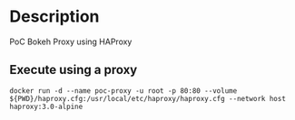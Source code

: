 # Description
PoC Bokeh Proxy using HAProxy

## Execute using a proxy
```
docker run -d --name poc-proxy -u root -p 80:80 --volume ${PWD}/haproxy.cfg:/usr/local/etc/haproxy/haproxy.cfg --network host haproxy:3.0-alpine
```